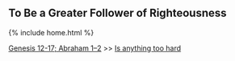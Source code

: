 ## To Be a Greater Follower of Righteousness

{% include home.html %}

[Genesis 12-17; Abraham 1–2](https://www.churchofjesuschrist.org/study/manual/come-follow-me-for-sunday-school-old-testament-2022/07?lang=eng) >> <a href="/docs/otlessons/abrahamtrials">Is anything too hard</a>
